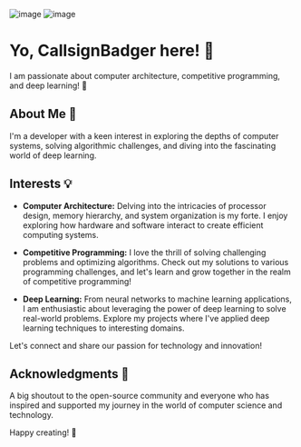 
  ![image](https://github.com/CallsignBadger/CallsignBadger/assets/153783826/631215de-b2e6-4c8e-be54-c1ae4d6ce54c) ![image](https://github.com/CallsignBadger/CallsignBadger/assets/153783826/e59e4dd1-fdb1-4089-99de-cdc6d0ea1c16)


  
  
  # Yo, CallsignBadger here! 👋

 I am passionate about computer architecture, competitive programming, and deep learning! 🚀

## About Me 💯


I'm a developer with a keen interest in exploring the depths of computer systems, solving algorithmic challenges, and diving into the fascinating world of deep learning.

## Interests 💡

- **Computer Architecture:** Delving into the intricacies of processor design, memory hierarchy, and system organization is my forte. I enjoy exploring how hardware and software interact to create efficient computing systems.

- **Competitive Programming:** I love the thrill of solving challenging problems and optimizing algorithms. Check out my solutions to various programming challenges, and let's learn and grow together in the realm of competitive programming!

- **Deep Learning:** From neural networks to machine learning applications, I am enthusiastic about leveraging the power of deep learning to solve real-world problems. Explore my projects where I've applied deep learning techniques to interesting domains.


Let's connect and share our passion for technology and innovation!

## Acknowledgments 🙌

A big shoutout to the open-source community and everyone who has inspired and supported my journey in the world of computer science and technology.

Happy creating! 🗿
